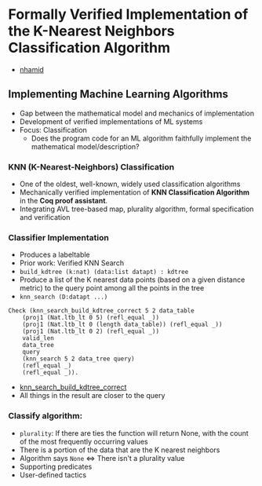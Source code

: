 # Formally Verified Implementation of the K-Nearest Neighbors Classification Algorithm
- [nhamid](https://cs.berry.edu/~nhamid/)

## Implementing Machine Learning Algorithms
- Gap between the mathematical model and mechanics of implementation
- Development of verified implementations of ML systems
- Focus: Classification
    - Does the program code for an ML algorithm faithfully implement the mathematical model/description?

### KNN (K-Nearest-Neighbors) Classification
- One of the oldest, well-known, widely used classification algorithms
- Mechanically verified implementation of **KNN Classification Algorithm** in the **Coq proof assistant**.
- Integrating AVL tree-based map, plurality algorithm, formal specification and verification

### Classifier Implementation
- Produces a labeltable
- Prior work: Verified KNN Search
- `build_kdtree (k:nat) (data:list datapt) : kdtree`
- Produce a list of the K nearest data points (based on a given distance metric) to the query point among all the points in the tree
- `knn_search (D:datapt ...)`
```coq
Check (knn_search_build_kdtree_correct 5 2 data_table
    (proj1 (Nat.ltb_lt 0 5) (refl_equal _))
    (proj1 (Nat.ltb_lt 0 (length data_table)) (refl_equal _))
    (proj1 (Nat.ltb_lt 0 2) (refl_equal _))
    valid_len
    data_tree
    query
    (knn_search 5 2 data_tree query)
    (refl_equal _)
    (refl_equal _)).
```
- [knn_search_build_kdtree_correct](https://github.com/nadeemabdulhamid/knn-search-coq)
- All things in the result are closer to the query

### Classify algorithm:
- `plurality`: If there are ties the function will return None, with the count of the most frequently occurring values
- There is a portion of the data that are the K nearest neighbors
- Algorithm says `None` $\iff$ There isn't a plurality value
- Supporting predicates
- User-defined tactics

